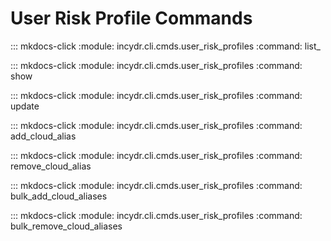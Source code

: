 # User Risk Profile Commands

::: mkdocs-click
    :module: incydr.cli.cmds.user_risk_profiles
    :command: list_

::: mkdocs-click
    :module: incydr.cli.cmds.user_risk_profiles
    :command: show

::: mkdocs-click
    :module: incydr.cli.cmds.user_risk_profiles
    :command: update

::: mkdocs-click
    :module: incydr.cli.cmds.user_risk_profiles
    :command: add_cloud_alias

::: mkdocs-click
    :module: incydr.cli.cmds.user_risk_profiles
    :command: remove_cloud_alias

::: mkdocs-click
    :module: incydr.cli.cmds.user_risk_profiles
    :command: bulk_add_cloud_aliases

::: mkdocs-click
    :module: incydr.cli.cmds.user_risk_profiles
    :command: bulk_remove_cloud_aliases
